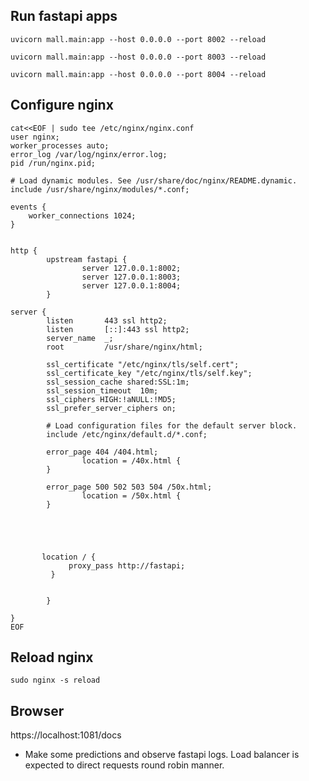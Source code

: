 ## Run fastapi apps
```commandline
uvicorn mall.main:app --host 0.0.0.0 --port 8002 --reload

uvicorn mall.main:app --host 0.0.0.0 --port 8003 --reload

uvicorn mall.main:app --host 0.0.0.0 --port 8004 --reload
```

## Configure nginx

```commandline
cat<<EOF | sudo tee /etc/nginx/nginx.conf
user nginx;
worker_processes auto;
error_log /var/log/nginx/error.log;
pid /run/nginx.pid;

# Load dynamic modules. See /usr/share/doc/nginx/README.dynamic.
include /usr/share/nginx/modules/*.conf;

events {
    worker_connections 1024;
}


http {
        upstream fastapi {
                server 127.0.0.1:8002;
                server 127.0.0.1:8003;
                server 127.0.0.1:8004;
        }

server {
        listen       443 ssl http2;
        listen       [::]:443 ssl http2;
        server_name  _;
        root         /usr/share/nginx/html;

        ssl_certificate "/etc/nginx/tls/self.cert";
        ssl_certificate_key "/etc/nginx/tls/self.key";
        ssl_session_cache shared:SSL:1m;
        ssl_session_timeout  10m;
        ssl_ciphers HIGH:!aNULL:!MD5;
        ssl_prefer_server_ciphers on;

        # Load configuration files for the default server block.
        include /etc/nginx/default.d/*.conf;

        error_page 404 /404.html;
                location = /40x.html {
        }

        error_page 500 502 503 504 /50x.html;
                location = /50x.html {
        }





       location / {
             proxy_pass http://fastapi;
         }


        }

}
EOF
```

## Reload nginx
```commandline
sudo nginx -s reload
```

## Browser
https://localhost:1081/docs

- Make some predictions and observe fastapi logs. Load balancer is expected to direct requests round robin manner.
